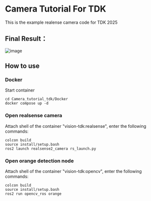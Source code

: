# Camera Tutorial For TDK
This is the example realense camera code for TDK 2025
## Final Result：
![image](https://github.com/yuhsiang1117/Camera_tutorial_tdk/blob/master/asset/images/result.gif)

## How to use
### Docker
Start container
``` bash=
cd Camera_tutorial_tdk/Docker
docker compose up -d
```
### Open realsense camera
Attach shell of the container "vision-tdk:realsense", enter the following commands:
``` bash=
colcon build
source install/setup.bash
ros2 launch realsense2_camera rs_launch.py
```
### Open orange detection node
Attach shell of the container "vision-tdk:opencv", enter the following commands:
``` bash=
colcon build
source install/setup.bash
ros2 run opencv_ros orange
```